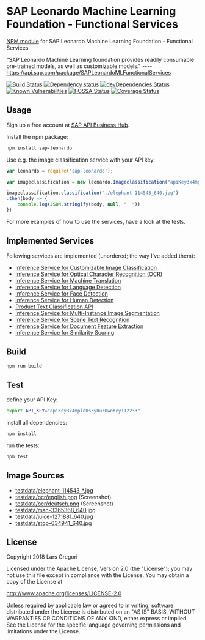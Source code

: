 # SAP Leonardo Machine Learning Foundation - Functional Services

[NPM module](https://www.npmjs.com/package/sap-leonardo) for SAP Leonardo Machine Learning Foundation - Functional Services

"SAP Leonardo Machine Learning foundation provides readily consumable pre-trained models, as well as customizable models." ---- https://api.sap.com/package/SAPLeonardoMLFunctionalServices

[![Build Status](https://api.travis-ci.org/choas/sap-leonardo.svg?branch=master)](https://travis-ci.org/choas/sap-leonardo)
[![Dependency status](https://david-dm.org/choas/sap-leonardo/status.svg)](https://david-dm.org/choas/sap-leonardo)
[![devDependencies Status](https://david-dm.org/choas/sap-leonardo/dev-status.svg)](https://david-dm.org/choas/sap-leonardo?type=dev)
[![Known Vulnerabilities](https://snyk.io/test/github/choas/sap-leonardo/badge.svg?targetFile=package.json)](https://snyk.io/test/github/choas/sap-leonardo?targetFile=package.json)
[![FOSSA Status](https://app.fossa.io/api/projects/git%2Bgithub.com%2Fchoas%2Fsap-leonardo.svg?type=shield)](https://app.fossa.io/projects/git%2Bgithub.com%2Fchoas%2Fsap-leonardo?ref=badge_shield)
[![Coverage Status](https://coveralls.io/repos/github/choas/sap-leonardo/badge.svg?branch=master)](https://coveralls.io/github/choas/sap-leonardo?branch=master)


## Usage

Sign up a free account at [SAP API Business Hub](https://api.sap.com/).

Install the npm package:
```sh
npm install sap-leonardo
```

Use e.g. the image classification service with your API key:
```javascript
var leonardo = require('sap-leonardo');

var imageclassification = new leonardo.Imageclassification("apiKey3x4mpleUs3y0ur0wnKey123abc");

imageclassification.classification("./elephant-114543_640.jpg")
.then(body => {
    console.log(JSON.stringify(body, null, "  "))
})
```
For more examples of how to use the services, have a look at the tests.


## Implemented Services

Following services are implemented (unordered; the way I've added them):

- [Inference Service for Customizable Image Classification](https://api.sap.com/api/image_classification_api/resource)
- [Inference Service for Optical Character Recognition (OCR)](https://api.sap.com/api/ocr_api/resource)
- [Inference Service for Machine Translation](https://api.sap.com/api/translation_api/resource)
- [Inference Service for Language Detection](https://api.sap.com/api/language_detection_api/resource)
- [Inference Service for Face Detection](https://api.sap.com/api/face_detection_api/resource)
- [Inference Service for Human Detection](https://api.sap.com/api/human_detection_api/resource)
- [Product Text Classification API](https://api.sap.com/api/product_text_classification_api/resource)
- [Inference Service for Multi-Instance Image Segmentation](https://api.sap.com/api/instance_segmentor_api/resource)
- [Inference Service for Scene Text Recognition](https://api.sap.com/api/scene_text_recognition_api/resource)
- [Inference Service for Document Feature Extraction](https://api.sap.com/api/document_feature_extraction_api/resource)
- [Inference Service for Similarity Scoring](https://api.sap.com/api/similarity_scoring_api/resource)

## Build

```sh
npm run build
```


## Test

define your API Key:

```sh
export API_KEY="apiKey3x4mpleUs3y0ur0wnKey112233"
```

install all dependencies:
```sh
npm install
```

run the tests:
```sh
npm test
```

## Image Sources

- [testdata/elephant-114543_*.jpg](https://pixabay.com/en/elephant-african-bush-elephant-114543/)
- [testdata/ocr/english.png](https://help.sap.com/viewer/b04a8fe9c04745b98ad8652ccd5d636f/1.0/en-US/3fa18aca0e35421394b620327875f04a.html) (Screenshot)
- [testdata/ocr/deutsch.png](http://gutenberg.spiegel.de/buch/-6248/69) (Screenshot)
- [testdata/man-3365368_640.jpg](https://pixabay.com/en/man-woman-group-teamwork-3365368/)
- [testdata/juice-1271881_640.jpg](https://pixabay.com/en/juice-health-detox-organic-1271881/)
- [testdata/stop-634941_640.jpg](https://pixabay.com/en/stop-shield-traffic-sign-road-sign-634941/)


## License

Copyright 2018 Lars Gregori

Licensed under the Apache License, Version 2.0 (the "License"); you may not use this file except in compliance with the License. You may obtain a copy of the License at

http://www.apache.org/licenses/LICENSE-2.0

Unless required by applicable law or agreed to in writing, software distributed under the License is distributed on an "AS IS" BASIS, WITHOUT WARRANTIES OR CONDITIONS OF ANY KIND, either express or implied. See the License for the specific language governing permissions and limitations under the License.